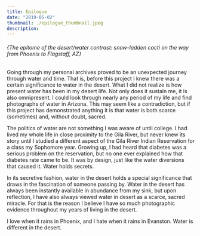 ```yaml
---
title: Epilogue
date: "2019-05-02"
thumbnail: ./epilogue_thumbnail.jpeg
description: 
---
```


###### {The epitome of the desert/water contrast: snow-ladden cacti on the way from Phoenix to Flagstaff, AZ}

Going through my personal archives proved to be an unexpected journey through water and time. That is, before this project I knew there was a certain significance to water in the desert. What I did not realize is how present water has been in my desert life. Not only does it sustain me, it is also omnipresent. I could look through nearly any period of my life and find photographs of water in Arizona. This may seem like a contradiction, but if this project has demonstrated anything it is that water is both scarce (sometimes) and, without doubt, sacred.  

The politics of water are not something I was aware of until college. I had lived my whole life in close proximity to the Gila River, but never knew its story until I studied a different aspect of the Gila River Indian Reservation for a class my Sophomore year. Growing up, I had heard that diabetes was a serious problem on the reservation, but no one ever explained how that diabetes rate came to be. It was by design, just like the water diversions that caused it. Water holds secrets.

In its secretive fashion, water in the desert holds a special significance that draws in the fascination of someone passing by. Water in the desert has always been instantly available in abundance from my sink, but upon reflection, I have also always viewed water in desert as a scarce, sacred miracle. For that is the reason I believe I have so much photographic evidence throughout my years of living in the desert. 

I love when it rains in Phoenix, and I hate when it rains in Evanston. Water is different in the desert.
